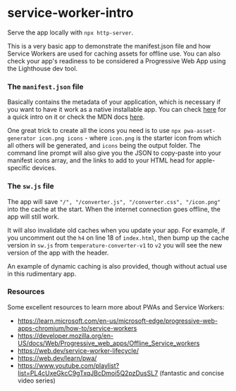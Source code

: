 # service-worker-intro

Serve the app locally with `npx http-server`.

This is a very basic app to demonstrate the manifest.json file and how Service Workers are used for caching assets for offline use. You can also check your app's readiness to be considered a Progressive Web App using the Lighthouse dev tool.

### The `manifest.json` file
Basically contains the metadata of your application, which is necessary if you want to have it work as a native installable app.
You can check [here](https://learn.microsoft.com/en-us/microsoft-edge/progressive-web-apps-chromium/how-to/web-app-manifests) for a quick intro on it or check the MDN docs [here](https://developer.mozilla.org/en-US/docs/Web/Manifest).

One great trick to create all the icons you need is to use `npx pwa-asset-generator icon.png icons` - where `icon.png` is the starter icon from which all others will be generated, and `icons` being the output folder. The command line prompt will also give you the JSON to copy-paste into your manifest icons array, and the links to add to your HTML head for apple-specific devices.

### The `sw.js` file
The app will save `"/", "/converter.js", "/converter.css", "/icon.png"` into the cache at the start. When the internet connection goes offline, the app will still work.

It will also invalidate old caches when you update your app. For example, if you uncomment out the `h4` on line 18 of `index.html`, then bump up the cache version in `sw.js` from `temperature-converter-v1` to `v2` you will see the new version of the app with the header.

An example of dynamic caching is also provided, though without actual use in this rudimentary app.

### Resources
Some excellent resources to learn more about PWAs and Service Workers:

- https://learn.microsoft.com/en-us/microsoft-edge/progressive-web-apps-chromium/how-to/service-workers
- https://developer.mozilla.org/en-US/docs/Web/Progressive_web_apps/Offline_Service_workers
- https://web.dev/service-worker-lifecycle/
- https://web.dev/learn/pwa/
- https://www.youtube.com/playlist?list=PL4cUxeGkcC9gTxqJBcDmoi5Q2pzDusSL7 (fantastic and concise video series)
